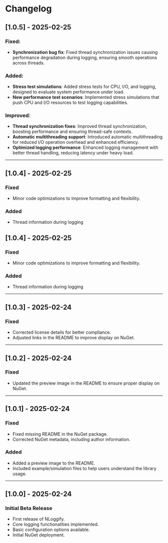 # Changelog

## [1.0.5] - 2025-02-25
### Fixed:
- **Synchronization bug fix**: Fixed thread synchronization issues causing performance degradation during logging, ensuring smooth operations across threads.

### Added:
- **Stress test simulations**: Added stress tests for CPU, I/O, and logging, designed to evaluate system performance under load.
- **New performance test scenarios**: Implemented stress simulations that push CPU and I/O resources to test logging capabilities.

### Improved:
- **Thread synchronization fixes**: Improved thread synchronization, boosting performance and ensuring thread-safe contexts.
- **Automatic multithreading support**: Introduced automatic multithreading for reduced I/O operation overhead and enhanced efficiency.
- **Optimized logging performance**: Enhanced logging management with better thread handling, reducing latency under heavy load.

---

## [1.0.4] - 2025-02-25
### Fixed
- Minor code optimizations to improve formatting and flexibility.
### Added
- Thread information during logging

## [1.0.4] - 2025-02-25
### Fixed
- Minor code optimizations to improve formatting and flexibility.
### Added
- Thread information during logging

---

## [1.0.3] - 2025-02-24
### Fixed
- Corrected license details for better compliance.
- Adjusted links in the README to improve display on NuGet.

---

## [1.0.2] - 2025-02-24
### Fixed
- Updated the preview image in the README to ensure proper display on NuGet.

---

## [1.0.1] - 2025-02-24  
### Fixed  
- Fixed missing README in the NuGet package.  
- Corrected NuGet metadata, including author information.  
### Added  
- Added a preview image to the README.  
- Included example/simulation files to help users understand the library usage.  

---

## [1.0.0] - 2025-02-24  
### Initial Beta Release  
- First release of NLoggify.  
- Core logging functionalities implemented.  
- Basic configuration options available.  
- Initial NuGet deployment.  
